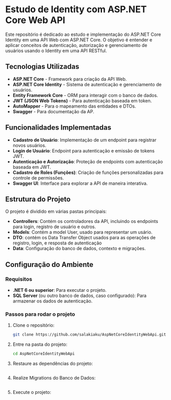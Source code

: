 # Estudo de Identity com ASP.NET Core Web API

Este repositório é dedicado ao estudo e implementação do ASP.NET Core Identity em uma API Web com ASP.NET Core. O objetivo é entender e aplicar conceitos de autenticação, autorização e gerenciamento de usuários usando o Identity em uma API RESTful.

## Tecnologias Utilizadas

- **ASP.NET Core** - Framework para criação da API Web.
- **ASP.NET Core Identity** - Sistema de autenticação e gerenciamento de usuários.
- **Entity Framework Core** - ORM para interagir com o banco de dados.
- **JWT (JSON Web Tokens)** - Para autenticação baseada em token.
- **AutoMapper** - Para o mapeamento das entidades e DTOs.
- **Swagger** - Para documentação da AP.

## Funcionalidades Implementadas

- **Cadastro de Usuário**: Implementação de um endpoint para registrar novos usuários.
- **Login de Usuário**: Endpoint para autenticação e emissão de tokens JWT.
- **Autenticação e Autorização**: Proteção de endpoints com autenticação baseada em JWT.
- **Cadastro de Roles (Funções)**: Criação de funções personalizadas para controle de permissões.
- **Swagger UI**: Interface para explorar a API de maneira interativa.

## Estrutura do Projeto

O projeto é dividido em várias pastas principais:

- **Controllers**: Contém os controladores da API, incluindo os endpoints para login, registro de usuário e outros.
- **Models**: Contém a model User, usado para representar um usário.
- **DTO**: contém os Data Transfer Object usados para as operações de registro, login, e resposta de autenticação
- **Data**: Configuração do banco de dados, contexto e migrações.

## Configuração do Ambiente

### Requisitos

- **.NET 6 ou superior**: Para executar o projeto.
- **SQL Server** (ou outro banco de dados, caso configurado): Para armazenar os dados de autenticação.

### Passos para rodar o projeto

1. Clone o repositório:

   ```bash
   git clone https://github.com/salakiaku/AspNetCoreIdentityWebApi.git

2. Entre na pasta do projeto:
   ```bash
   cd AspNetCoreIdentityWebApi
   
3. Restaure as dependências do projeto:
   ```bash dotnet restore

4. Realize Migrations do Banco de Dados:
   ```bash dotnet ef database update
   
5. Execute o projeto:
```bash dotnet run
